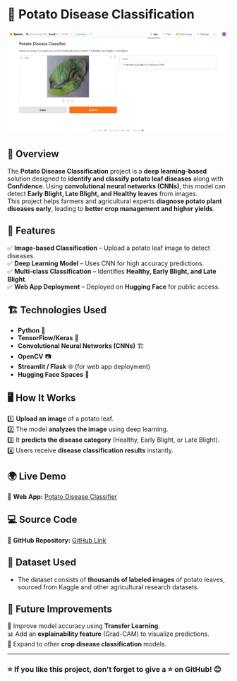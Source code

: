 # 🌟 Potato Disease Classification

![Potato Disease Classification](/assets/images/pateto.png)

## 📌 Overview
The **Potato Disease Classification** project is a **deep learning-based** solution designed to **identify and classify potato leaf diseases** along with **Confidence**. Using **convolutional neural networks (CNNs)**, this model can detect **Early Blight, Late Blight, and Healthy leaves** from images.  
This project helps farmers and agricultural experts **diagnose potato plant diseases early**, leading to **better crop management and higher yields**.  

## 🎯 Features  
✅ **Image-based Classification** – Upload a potato leaf image to detect diseases.  
✅ **Deep Learning Model** – Uses CNN for high accuracy predictions.  
✅ **Multi-class Classification** – Identifies **Healthy, Early Blight, and Late Blight**.  
✅ **Web App Deployment** – Deployed on **Hugging Face** for public access.  

## 🏗️ Technologies Used  
- **Python** 🐍  
- **TensorFlow/Keras** 🧠  
- **Convolutional Neural Networks (CNNs)** 🏗️  
- **OpenCV** 📷  
- **Streamlit / Flask** 🌐 (for web app deployment)  
- **Hugging Face Spaces** 🚀  

## 🖥️ How It Works  
1️⃣ **Upload an image** of a potato leaf.  
2️⃣ The model **analyzes the image** using deep learning.  
3️⃣ It **predicts the disease category** (Healthy, Early Blight, or Late Blight).  
4️⃣ Users receive **disease classification results** instantly.  

## 🌍 Live Demo  
🔗 **Web App:** [Potato Disease Classifier](https://huggingface.co/spaces/tensorboy0101/test)  

## 💻 Source Code  
🔗 **GitHub Repository:** [GitHub Link](https://github.com/tarkptel/potato-disease-classification)  

## 🔬 Dataset Used  
- The dataset consists of **thousands of labeled images** of potato leaves, sourced from Kaggle and other agricultural research datasets.  


## 📢 Future Improvements  
🚀 Improve model accuracy using **Transfer Learning**.  
📊 Add an **explainability feature** (Grad-CAM) to visualize predictions.  
🌱 Expand to other **crop disease classification** models.  

---

### ⭐ If you like this project, don't forget to give a ⭐ on GitHub! 😊  

